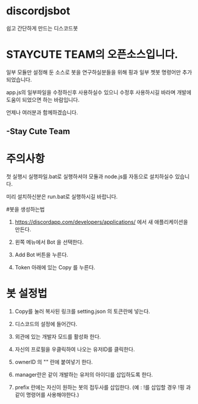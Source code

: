 # discordjsbot
쉽고 간단하게 만드는 디스코드봇


STAYCUTE TEAM의 오픈소스입니다.
=======================
일부 모듈만 설정해 둔 소스로
봇을 연구하실분들을 위해
핑과 일부 쳇봇 명령어만 추가되었습니다.

app.js의 일부파일을 수정하신후 사용하실수 있으니
수정후 사용하시길 바라며
개발에 도움이 되었으면 하는 바람입니다.



언제나 여러분과 함께하겠습니다.

-Stay Cute Team
----------------



주의사항
=======
첫 실행시 실행파일.bat로 실행하셔야 모듈과 node.js를 자동으로 설치하실수 있습니다.

미리 설치하신분은 run.bat로 실행하시길 바랍니다.




#봇을 생성하는법

1. https://discordapp.com/developers/applications/ 에서 새 애플리케이션을 만든다.

2. 왼쪽 메뉴에서 Bot 을 선택한다.

3. Add Bot 버튼을 누른다.

4. Token 아래에 있는 Copy 를 누른다.


봇 설정법
==============

1. Copy를 눌러 복사된 링크를 setting.json 의 토큰란에 넣는다.

2. 디스코드의 설정에 들어간다.

3. 외관에 있는 개발자 모드를 활성화 한다.

4. 자신의 프로필을 우클릭하여 나오는 유저ID를 클릭한다.

5. ownerID 의 "" 란에 붙여넣기 한다.

6. manager란은 같이 개발하는 유저의 아이디를 삽입하도록 한다.

7. prefix 란에는 자신이 원하는 봇의 접두사를 삽입한다. (예 : !를 삽입할 경우 !핑 과 같이 명령어를 사용해야한다.)
